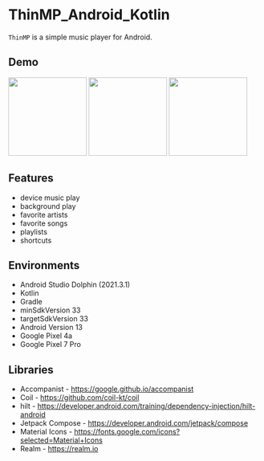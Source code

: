 # ThinMP_Android_Kotlin

`ThinMP` is a simple music player for Android.

## Demo
<img src="https://user-images.githubusercontent.com/42083313/211184989-fabc3caa-6d90-4f83-bafc-d5190095e13f.png" width="156"> <img src="https://user-images.githubusercontent.com/42083313/211184873-224a3c60-5f5a-492d-be8a-52bee9670bff.png" width="156"> <img src="https://user-images.githubusercontent.com/42083313/211184896-c0d788e3-439e-4904-81de-edcb216a4ef5.png" width="156">

## Features

* device music play
* background play
* favorite artists
* favorite songs
* playlists
* shortcuts

## Environments

* Android Studio Dolphin (2021.3.1)
* Kotlin
* Gradle
* minSdkVersion 33
* targetSdkVersion 33
* Android Version 13
* Google Pixel 4a
* Google Pixel 7 Pro

## Libraries

* Accompanist - https://google.github.io/accompanist
* Coil - https://github.com/coil-kt/coil
* hilt - https://developer.android.com/training/dependency-injection/hilt-android
* Jetpack Compose - https://developer.android.com/jetpack/compose
* Material Icons - https://fonts.google.com/icons?selected=Material+Icons
* Realm - https://realm.io
